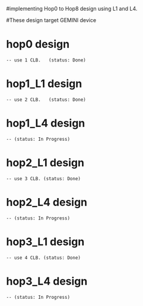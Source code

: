 

#implementing Hop0 to Hop8 design using L1 and L4.

#These design target GEMINI device

# hop0 design
	-- use 1 CLB.   (status: Done)

# hop1_L1 design
	-- use 2 CLB.   (status: Done)

# hop1_L4 design
	-- (status: In Progress)

# hop2_L1 design
	-- use 3 CLB. (status: Done)

# hop2_L4 design
	-- (status: In Progress)

# hop3_L1 design
	-- use 4 CLB. (status: Done)

# hop3_L4 design
	-- (status: In Progress)
